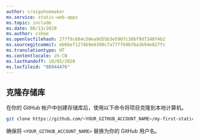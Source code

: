 ```yaml
---
author: craigshoemaker
ms.service: static-web-apps
ms.topic: include
ms.date: 08/13/2020
ms.author: cshoe
ms.openlocfilehash: 277f9c684c50ea9d55b3e5907c30bf9d7348f4b2
ms.sourcegitcommit: eb6bef1274b9e6390c7a77ff69bf6a3b94e827fc
ms.translationtype: HT
ms.contentlocale: zh-CN
ms.lasthandoff: 10/05/2020
ms.locfileid: "88944476"
---
```

## <a name="clone-the-repository"></a>克隆存储库

在你的 GitHub 帐户中创建存储库后，使用以下命令将项目克隆到本地计算机。

```bash
git clone https://github.com/<YOUR_GITHUB_ACCOUNT_NAME>/my-first-static-web-app.git
```

确保将 `<YOUR_GITHUB_ACCOUNT_NAME>` 替换为你的 GitHub 用户名。

